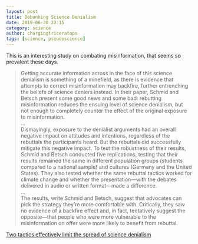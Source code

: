 ```yaml
---
layout: post
title: Debunking Science Denialism
date: 2019-06-30 22:15
category: science
author: chargingtriceratops
tags: [science, pseudoscience]
---
```


This is an interesting study on combating misinformation, that seems so prevalent these days.


> Getting accurate information across in the face of this science denialism is something of a minefield, as there is evidence that attempts to correct misinformation may backfire, further entrenching the beliefs of science deniers instead. In their paper, Schmid and Betsch present some good news and some bad: rebutting misinformation reduces the ensuing level of science denialism, but not enough to completely counter the effect of the original exposure to misinformation.  
> ...  
> Dismayingly, exposure to the denialist arguments had an overall negative impact on attitudes and intentions, regardless of the rebuttals the participants heard. But the rebuttals did successfully mitigate this negative impact. To test the robustness of their results, Schmid and Betsch conducted five replications, testing that their results remained the same in different population groups (students compared to a national sample) and cultures (Germany and the United States). They also tested whether the same rebuttal tactics worked for climate change and whether the presentation—with the debates delivered in audio or written format—made a difference.  
> ...  
>The results, write Schmid and Betsch, suggest that advocates can pick the strategy they’re more comfortable with. Critically, they saw no evidence of a backfire effect and, in fact, tentatively suggest the opposite—that people who were more vulnerable to the misinformation on offer were more likely to benefit from rebuttal.

[Two tactics effectively limit the spread of science denialism](https://arstechnica.com/science/2019/06/debunking-science-denialism-does-work-but-not-perfectly/)